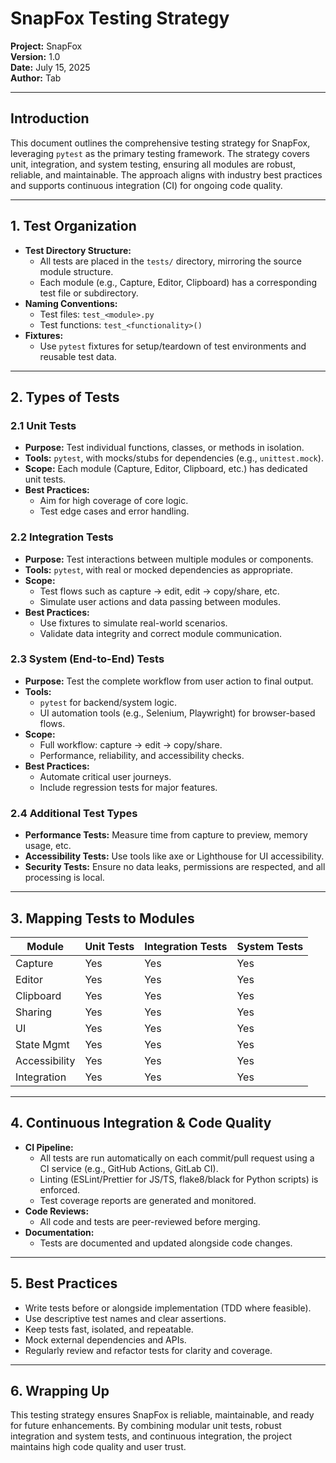 # SnapFox Testing Strategy

**Project:** SnapFox  
**Version:** 1.0  
**Date:** July 15, 2025  
**Author:** Tab

---

## Introduction

This document outlines the comprehensive testing strategy for SnapFox, leveraging `pytest` as the primary testing framework. The strategy covers unit, integration, and system testing, ensuring all modules are robust, reliable, and maintainable. The approach aligns with industry best practices and supports continuous integration (CI) for ongoing code quality.

---

## 1. Test Organization

- **Test Directory Structure:**
  - All tests are placed in the `tests/` directory, mirroring the source module structure.
  - Each module (e.g., Capture, Editor, Clipboard) has a corresponding test file or subdirectory.
- **Naming Conventions:**
  - Test files: `test_<module>.py`
  - Test functions: `test_<functionality>()`
- **Fixtures:**
  - Use `pytest` fixtures for setup/teardown of test environments and reusable test data.

---

## 2. Types of Tests

### 2.1 Unit Tests
- **Purpose:** Test individual functions, classes, or methods in isolation.
- **Tools:** `pytest`, with mocks/stubs for dependencies (e.g., `unittest.mock`).
- **Scope:** Each module (Capture, Editor, Clipboard, etc.) has dedicated unit tests.
- **Best Practices:**
  - Aim for high coverage of core logic.
  - Test edge cases and error handling.

### 2.2 Integration Tests
- **Purpose:** Test interactions between multiple modules or components.
- **Tools:** `pytest`, with real or mocked dependencies as appropriate.
- **Scope:**
  - Test flows such as capture → edit, edit → copy/share, etc.
  - Simulate user actions and data passing between modules.
- **Best Practices:**
  - Use fixtures to simulate real-world scenarios.
  - Validate data integrity and correct module communication.

### 2.3 System (End-to-End) Tests
- **Purpose:** Test the complete workflow from user action to final output.
- **Tools:**
  - `pytest` for backend/system logic.
  - UI automation tools (e.g., Selenium, Playwright) for browser-based flows.
- **Scope:**
  - Full workflow: capture → edit → copy/share.
  - Performance, reliability, and accessibility checks.
- **Best Practices:**
  - Automate critical user journeys.
  - Include regression tests for major features.

### 2.4 Additional Test Types
- **Performance Tests:** Measure time from capture to preview, memory usage, etc.
- **Accessibility Tests:** Use tools like axe or Lighthouse for UI accessibility.
- **Security Tests:** Ensure no data leaks, permissions are respected, and all processing is local.

---

## 3. Mapping Tests to Modules

| Module         | Unit Tests | Integration Tests | System Tests |
|----------------|------------|------------------|--------------|
| Capture        | Yes        | Yes              | Yes          |
| Editor         | Yes        | Yes              | Yes          |
| Clipboard      | Yes        | Yes              | Yes          |
| Sharing        | Yes        | Yes              | Yes          |
| UI             | Yes        | Yes              | Yes          |
| State Mgmt     | Yes        | Yes              | Yes          |
| Accessibility  | Yes        | Yes              | Yes          |
| Integration    | Yes        | Yes              | Yes          |

---

## 4. Continuous Integration & Code Quality

- **CI Pipeline:**
  - All tests are run automatically on each commit/pull request using a CI service (e.g., GitHub Actions, GitLab CI).
  - Linting (ESLint/Prettier for JS/TS, flake8/black for Python scripts) is enforced.
  - Test coverage reports are generated and monitored.
- **Code Reviews:**
  - All code and tests are peer-reviewed before merging.
- **Documentation:**
  - Tests are documented and updated alongside code changes.

---

## 5. Best Practices

- Write tests before or alongside implementation (TDD where feasible).
- Use descriptive test names and clear assertions.
- Keep tests fast, isolated, and repeatable.
- Mock external dependencies and APIs.
- Regularly review and refactor tests for clarity and coverage.

---

## 6. Wrapping Up

This testing strategy ensures SnapFox is reliable, maintainable, and ready for future enhancements. By combining modular unit tests, robust integration and system tests, and continuous integration, the project maintains high code quality and user trust. 